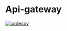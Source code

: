 # Api-gateway

[![codecov](https://codecov.io/gh/Talicke/Api-gateway/branch/develop/graph/badge.svg)](https://codecov.io/gh/Talicke/Api-gateway)